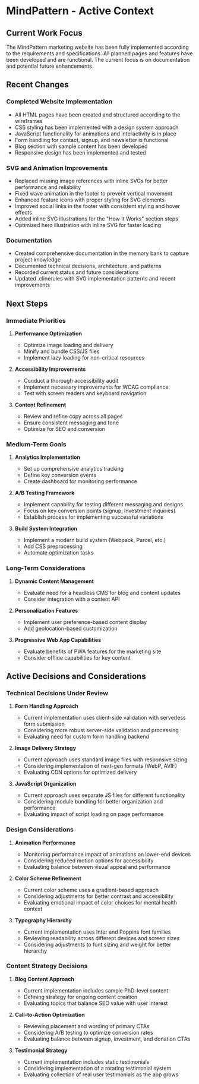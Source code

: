 # MindPattern - Active Context

## Current Work Focus

The MindPattern marketing website has been fully implemented according to the requirements and specifications. All planned pages and features have been developed and are functional. The current focus is on documentation and potential future enhancements.

## Recent Changes

### Completed Website Implementation
- All HTML pages have been created and structured according to the wireframes
- CSS styling has been implemented with a design system approach
- JavaScript functionality for animations and interactivity is in place
- Form handling for contact, signup, and newsletter is functional
- Blog section with sample content has been developed
- Responsive design has been implemented and tested

### SVG and Animation Improvements
- Replaced missing image references with inline SVGs for better performance and reliability
- Fixed wave animation in the footer to prevent vertical movement
- Enhanced feature icons with proper styling for SVG elements
- Improved social links in the footer with consistent styling and hover effects
- Added inline SVG illustrations for the "How It Works" section steps
- Optimized hero illustration with inline SVG for faster loading

### Documentation
- Created comprehensive documentation in the memory bank to capture project knowledge
- Documented technical decisions, architecture, and patterns
- Recorded current status and future considerations
- Updated .clinerules with SVG implementation patterns and recent improvements

## Next Steps

### Immediate Priorities
1. **Performance Optimization**
   - Optimize image loading and delivery
   - Minify and bundle CSS/JS files
   - Implement lazy loading for non-critical resources

2. **Accessibility Improvements**
   - Conduct a thorough accessibility audit
   - Implement necessary improvements for WCAG compliance
   - Test with screen readers and keyboard navigation

3. **Content Refinement**
   - Review and refine copy across all pages
   - Ensure consistent messaging and tone
   - Optimize for SEO and conversion

### Medium-Term Goals
1. **Analytics Implementation**
   - Set up comprehensive analytics tracking
   - Define key conversion events
   - Create dashboard for monitoring performance

2. **A/B Testing Framework**
   - Implement capability for testing different messaging and designs
   - Focus on key conversion points (signup, investment inquiries)
   - Establish process for implementing successful variations

3. **Build System Integration**
   - Implement a modern build system (Webpack, Parcel, etc.)
   - Add CSS preprocessing
   - Automate optimization tasks

### Long-Term Considerations
1. **Dynamic Content Management**
   - Evaluate need for a headless CMS for blog and content updates
   - Consider integration with a content API

2. **Personalization Features**
   - Implement user preference-based content display
   - Add geolocation-based customization

3. **Progressive Web App Capabilities**
   - Evaluate benefits of PWA features for the marketing site
   - Consider offline capabilities for key content

## Active Decisions and Considerations

### Technical Decisions Under Review
1. **Form Handling Approach**
   - Current implementation uses client-side validation with serverless form submission
   - Considering more robust server-side validation and processing
   - Evaluating need for custom form handling backend

2. **Image Delivery Strategy**
   - Current approach uses standard image files with responsive sizing
   - Considering implementation of next-gen formats (WebP, AVIF)
   - Evaluating CDN options for optimized delivery

3. **JavaScript Organization**
   - Current approach uses separate JS files for different functionality
   - Considering module bundling for better organization and performance
   - Evaluating impact of script loading on page performance

### Design Considerations
1. **Animation Performance**
   - Monitoring performance impact of animations on lower-end devices
   - Considering reduced motion options for accessibility
   - Evaluating balance between visual appeal and performance

2. **Color Scheme Refinement**
   - Current color scheme uses a gradient-based approach
   - Considering adjustments for better contrast and accessibility
   - Evaluating emotional impact of color choices for mental health context

3. **Typography Hierarchy**
   - Current implementation uses Inter and Poppins font families
   - Reviewing readability across different devices and screen sizes
   - Considering adjustments to font sizing and weight for better hierarchy

### Content Strategy Decisions
1. **Blog Content Approach**
   - Current implementation includes sample PhD-level content
   - Defining strategy for ongoing content creation
   - Evaluating topics that balance SEO value with user interest

2. **Call-to-Action Optimization**
   - Reviewing placement and wording of primary CTAs
   - Considering A/B testing to optimize conversion rates
   - Evaluating balance between signup, investment, and donation CTAs

3. **Testimonial Strategy**
   - Current implementation includes static testimonials
   - Considering implementation of a rotating testimonial system
   - Evaluating collection of real user testimonials as the app grows
